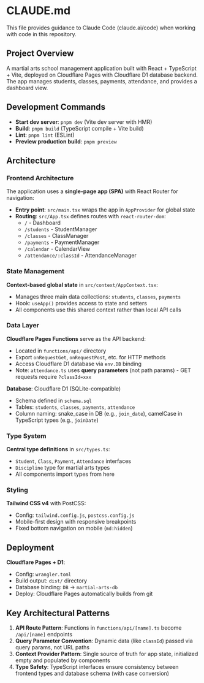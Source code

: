 # CLAUDE.md

This file provides guidance to Claude Code (claude.ai/code) when working with code in this repository.

## Project Overview

A martial arts school management application built with React + TypeScript + Vite, deployed on Cloudflare Pages with Cloudflare D1 database backend. The app manages students, classes, payments, attendance, and provides a dashboard view.

## Development Commands

- **Start dev server**: `pnpm dev` (Vite dev server with HMR)
- **Build**: `pnpm build` (TypeScript compile + Vite build)
- **Lint**: `pnpm lint` (ESLint)
- **Preview production build**: `pnpm preview`

## Architecture

### Frontend Architecture

The application uses a **single-page app (SPA)** with React Router for navigation:

- **Entry point**: `src/main.tsx` wraps the app in `AppProvider` for global state
- **Routing**: `src/App.tsx` defines routes with `react-router-dom`:
  - `/` - Dashboard
  - `/students` - StudentManager
  - `/classes` - ClassManager
  - `/payments` - PaymentManager
  - `/calendar` - CalendarView
  - `/attendance/:classId` - AttendanceManager

### State Management

**Context-based global state** in `src/context/AppContext.tsx`:
- Manages three main data collections: `students`, `classes`, `payments`
- Hook: `useApp()` provides access to state and setters
- All components use this shared context rather than local API calls

### Data Layer

**Cloudflare Pages Functions** serve as the API backend:
- Located in `functions/api/` directory
- Export `onRequestGet`, `onRequestPost`, etc. for HTTP methods
- Access Cloudflare D1 database via `env.DB` binding
- Note: `attendance.ts` uses **query parameters** (not path params) - GET requests require `?classId=xxx`

**Database**: Cloudflare D1 (SQLite-compatible)
- Schema defined in `schema.sql`
- Tables: `students`, `classes`, `payments`, `attendance`
- Column naming: snake_case in DB (e.g., `join_date`), camelCase in TypeScript types (e.g., `joinDate`)

### Type System

**Central type definitions** in `src/types.ts`:
- `Student`, `Class`, `Payment`, `Attendance` interfaces
- `Discipline` type for martial arts types
- All components import types from here

### Styling

**Tailwind CSS v4** with PostCSS:
- Config: `tailwind.config.js`, `postcss.config.js`
- Mobile-first design with responsive breakpoints
- Fixed bottom navigation on mobile (`md:hidden`)

## Deployment

**Cloudflare Pages + D1**:
- Config: `wrangler.toml`
- Build output: `dist/` directory
- Database binding: `DB` → `martial-arts-db`
- Deploy: Cloudflare Pages automatically builds from git

## Key Architectural Patterns

1. **API Route Pattern**: Functions in `functions/api/[name].ts` become `/api/[name]` endpoints
2. **Query Parameter Convention**: Dynamic data (like `classId`) passed via query params, not URL paths
3. **Context Provider Pattern**: Single source of truth for app state, initialized empty and populated by components
4. **Type Safety**: TypeScript interfaces ensure consistency between frontend types and database schema (with case conversion)
